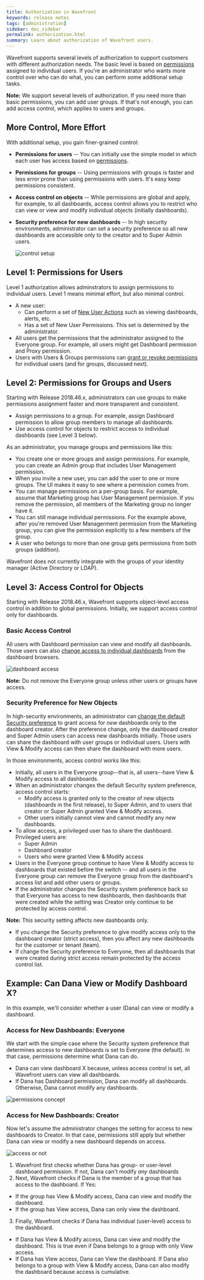 ```yaml
---
title: Authorization in Wavefront
keywords: release notes
tags: [administration]
sidebar: doc_sidebar
permalink: authorization.html
summary: Learn about authorization of Wavefront users.
---
```


Wavefront supports several levels of authorization to support customers with different authorization needs. The basic level is based on [permissions](permissions_overview.html) assigned to individual users.  If you're an administrator who wants more control over who can do what, you can perform some additional setup tasks.

**Note:** We support several levels of authorization. If you need more than basic permissions, you can add user groups. If that's not enough, you can add access control, which applies to users and groups.

## More Control, More Effort

With additional setup, you gain finer-grained control:
* **Permissions for users** -- You can initially use the simple model in which each user has access based on [permissions](permissions_overview.html).
* **Permissions for groups** -- Using permissions with groups is faster and less error prone than using permissions with users. It's easy keep permissions consistent.
* **Access control on objects** -- While permissions are global and apply, for example, to all dashboards, access control allows you to restrict who can view or view and modify individual objects (initially dashboards).
* **Security preference for new dashboards** -- In high security environments, administrator can set a security preference so all new dashboards are accessible only to the creator and to Super Admin users.

  ![control setup](images/security_levels.svg)

## Level 1: Permissions for Users

Level 1 authorization allows adminstrators to assign permissions to individual users. Level 1 means minimal effort, but also minimal control.

* A new user:
  - Can perform a set of [New User Actions](users_groups.html#what-can-a-new-user-do) such as viewing dashboards, alerts, etc.
  - Has a set of New User Permissions. This set is determined by the administrator.
* All users get the permissions that the administrator assigned to the Everyone group. For example, all users might get Dashboard permission and Proxy permission.
* Users with Users & Groups permissions can [grant or revoke permissions](users_managing.html#granting-and-revoking-permissions) for individual users (and for groups, discussed next).

## Level 2: Permissions for Groups and Users

Starting with Release 2018.46.x, administrators can use groups to make permissions assignment faster and more transparent and consistent.
* Assign permissions to a group. For example, assign Dashboard permission to allow group members to manage all dashboards.
* Use access control for objects to restrict access to individual dashboards (see Level 3 below).

As an administrator, you manage groups and permissions like this:
* You create one or more groups and assign permissions. For example, you can create an Admin group that includes User Management permission.
* When you invite a new user, you can add the user to one or more groups. The UI makes it easy to see where a permission comes from.
* You can manage permissions on a per-group basis. For example, assume that Marketing group has User Management permission. If you remove the permission, all members of the Marketing group no longer have it.
* You can still manage individual permissions. For the example above, after you're removed User Managerment permission from the Marketing group, you can give the permission explicitly to a few members of the group.
* A user who belongs to more than one group gets permissions from both groups (addition).

Wavefront does not currently integrate with the groups of your identity manager (Active Directory or LDAP).

## Level 3: Access Control for Objects

Starting with Release 2018.46.x, Wavefront supports object-level access control in addition to global permissions. Initially, we support access control only for dashboards.

### Basic Access Control

All users with Dashboard permission can view and modify all dashboards. Those users can also [change access to individual dashboards](access.html#change-access-for-one-or-more-dashboards) from the dashboard browsers.

![dashboard access](images/dashboard_access.png)

**Note:** Do not remove the Everyone group unless other users or groups have access.


### Security Preference for New Objects

In high-security environments, an administrator can [change the default Security preference](access.html#changing-the-access-control-preference) to grant access for *new* dashboards only to the dashboard creator. After the preference change, only the dashboard creator and Super Admin users can access new dashboards initially. Those users can share the dashboard with user groups or individual users. Users with View & Modify access can then share the dashboard with more users.

In those environments, access control works like this:

* Initially, all users in the Everyone group--that is, all users--have View & Modify access to all dashboards.
* When an administrator changes the default Security system preference, access control starts:
  - Modify access is granted only to the creator of new objects (dashboards in the first release), to Super Admin, and to users that creator or Super Admin granted View & Modify access.
  - Other users initially cannot view and cannot modify any *new* dashboards.
* To allow access, a privileged user has to share the dashboard. Privileged users are:
  - Super Admin
  - Dashboard creator
  - Users who were granted View & Modify access
* Users in the Everyone group continue to have View & Modify access to dashboards that existed before the switch -- and all users in the Everyone group can remove the Everyone group from the dashboard's access list and add other users or groups.
* If the administrator changes the Security system preference back so that Everyone has access to new dashboards, then dashboards that were created while the setting was Creator only continue to be protected by access control.

**Note:** This security setting affects new dashboards only.
* If you change the Security preference to give modify access only to the dashboard creator  (strict access), then you affect any new dashboards for the customer or tenant (team).
* If change the Security preference to Everyone, then all dashboards that were created during strict access remain protected by the access control list.

## Example: Can Dana View or Modify Dashboard X?

In this example, we'll consider whether a user (Dana) can view or modify a dashboard.

### Access for New Dashboards: Everyone
We start with the simple case where the Security system preference that determines access to new dashboards is set to Everyone (the default). In that case, permissions determine what Dana can do.
* Dana can view dashboard X because, unless access control is set, all Wavefront users can view all dashboards.
* If Dana has Dashboard permission, Dana can modify all dashboards. Otherwise, Dana cannot modify any dashboards.

![permissions concept](/images/permissions_or_not.svg)

### Access for New Dashboards: Creator

Now let's assume the administrator changes the setting for access to new dashboards to Creator. In that case, permissions still apply but whether Dana can view or modify a new dashboard depends on access.

![access or not](/images/access_or_not.svg)

1. Wavefront first checks whether Dana has group- or user-level dashboard permission. If not, Dana can't modify *any* dashboards
2. Next, Wavefront checks if Dana is the member of a group that has access to the dashboard. If Yes:
  * If the group has View & Modify access, Dana can view and modify the dashboard.
  * If the group has View access, Dana can only view the dashboard.
3. Finally, Wavefront checks if Dana has individual (user-level) access to the dashboard.
  * If Dana has View & Modify access, Dana can view and modify the dashboard.
    This is true even if Dana belongs to a group with only View access.
  * If Dana has View access, Dana can View the dashboard.
    If Dana also belongs to a group with View & Modify access, Dana can also modify the dashboard because access is cumulative.
